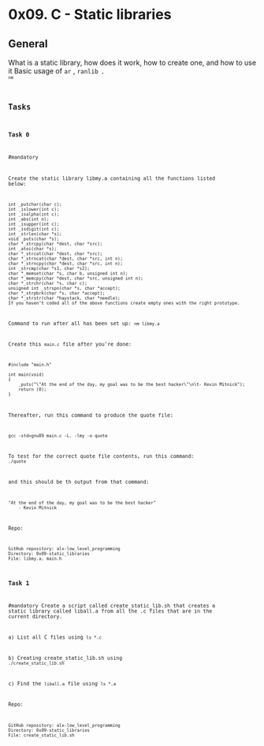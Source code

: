 # 0x09. C - Static libraries

## General
What is a static library, how does it work, how to create one, and how to use it
Basic usage of <code>ar</code> , <code>ranlib<code> , <code>nm</code>

## Tasks
### Task 0
#mandatory

Create the static library libmy.a containing all the functions listed below:

    int _putchar(char c);
    int _islower(int c);
    int _isalpha(int c);
    int _abs(int n);
    int _isupper(int c);
    int _isdigit(int c);
    int _strlen(char *s);
    void _puts(char *s);
    char *_strcpy(char *dest, char *src);
    int _atoi(char *s);
    char *_strcat(char *dest, char *src);
    char *_strncat(char *dest, char *src, int n);
    char *_strncpy(char *dest, char *src, int n);
    int _strcmp(char *s1, char *s2);
    char *_memset(char *s, char b, unsigned int n);
    char *_memcpy(char *dest, char *src, unsigned int n);
    char *_strchr(char *s, char c);
    unsigned int _strspn(char *s, char *accept);
    char *_strpbrk(char *s, char *accept);
    char *_strstr(char *haystack, char *needle);
    If you haven’t coded all of the above functions create empty ones with the right prototype.

Command to run after all has been set up: <code>nm libmy.a</code>

Create this <code>main.c</code> file after you're done:

    #include "main.h"

    int main(void)
    {
        _puts("\"At the end of the day, my goal was to be the best hacker\"\n\t- Kevin Mitnick");
        return (0);
    }

Thereafter, run this command to produce the quote file:

    gcc -std=gnu89 main.c -L. -lmy -o quote

To test for the correct quote file contents, run this command: <code>./quote</code>

and this should be th output from that command:

    "At the end of the day, my goal was to be the best hacker"
        - Kevin Mitnick

Repo:

    GitHub repository: alx-low_level_programming
    Directory: 0x09-static_libraries
    File: libmy.a, main.h
   

### Task 1
#mandatory
Create a script called create_static_lib.sh that creates a static library called liball.a from all the .c files that are in the current directory.

a) List all C files using <code>ls *.c</code>

b) Creating create_static_lib.sh using <code>./create_static_lib.sh</code>

c) Find the <code>liball.a</code> file using <code>ls *.a</code>

Repo:

    GitHub repository: alx-low_level_programming
    Directory: 0x09-static_libraries
    File: create_static_lib.sh



